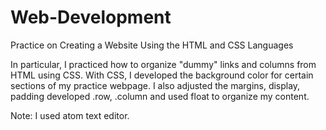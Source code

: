 # Web-Development
Practice on Creating a Website Using the HTML and CSS Languages

In particular, I practiced how to organize "dummy" links and columns from HTML using CSS. With CSS, I developed the background color for certain sections of my practice webpage. I also adjusted the margins, display, padding developed .row, .column and used float to organize my content.

Note: I used atom text editor. 
